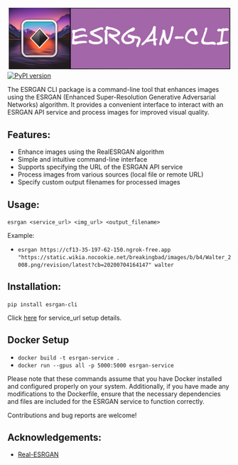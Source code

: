 ![](assets/Untitled-2023-05-18-0327.png)
[![PyPI version](https://badge.fury.io/py/esrgan-cli.svg)](https://badge.fury.io/py/esrgan-cli)

The ESRGAN CLI package is a command-line tool that enhances images using the ESRGAN (Enhanced Super-Resolution Generative Adversarial Networks) algorithm. It provides a convenient interface to interact with an ESRGAN API service and process images for improved visual quality.

## Features:
- Enhance images using the RealESRGAN algorithm
- Simple and intuitive command-line interface
- Supports specifying the URL of the ESRGAN API service
- Process images from various sources (local file or remote URL)
- Specify custom output filenames for processed images

## Usage:
`esrgan <service_url> <img_url> <output_filename>`

Example:
- `esrgan https://cf13-35-197-62-150.ngrok-free.app "https://static.wikia.nocookie.net/breakingbad/images/b/b4/Walter_2008.png/revision/latest?cb=20200704164147" walter`

## Installation:
`pip install esrgan-cli`

Click [here](SERVICE.md) for service_url setup details.

## Docker Setup
- `docker build -t esrgan-service .`
- `docker run --gpus all -p 5000:5000 esrgan-service`


Please note that these commands assume that you have Docker installed and configured properly on your system. Additionally, if you have made any modifications to the Dockerfile, ensure that the necessary dependencies and files are included for the ESRGAN service to function correctly.

Contributions and bug reports are welcome!

## Acknowledgements:
- [Real-ESRGAN](https://github.com/ai-forever/Real-ESRGAN)
